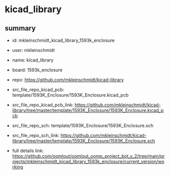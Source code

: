 # kicad_library
 
## summary 
* id: mkleinschmidt_kicad_library_1593k_enclosure
* user: mkleinschmidt
* name: kicad_library
* board: 1593k_enclosure
* repo: https://github.com/mkleinschmidt/kicad-library
* src_file_repo_kicad_pcb: template/1593K_Enclosure/1593K_Enclosure.kicad_pcb
* src_file_repo_kicad_pcb_link: https://github.com/mkleinschmidt/kicad-library/tree/master/template/1593K_Enclosure/1593K_Enclosure.kicad_pcb


* src_file_repo_sch: template/1593K_Enclosure/1593K_Enclosure.sch
* src_file_repo_sch_link: https://github.com/mkleinschmidt/kicad-library/tree/master/template/1593K_Enclosure/1593K_Enclosure.sch
* full details link: https://github.com/oomlout/oomlout_oomp_project_bot_v_2/tree/main/projects/mkleinschmidt_kicad_library_1593k_enclosure/current_version/working  







